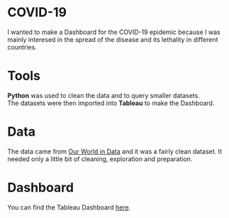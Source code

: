 # COVID-19
I wanted to make a Dashboard for the COVID-19 epidemic because I was mainly interesed in the spread of the disease and its lethality in different countries.

# Tools
__Python__ was used to clean the data and to query smaller datasets.  
The datasets were then imported into __Tableau__ to make the Dashboard.

# Data
The data came from [Our World in Data](https://github.com/owid/covid-19-data/tree/master/public/data) and it was a fairly clean dataset. It needed only a little bit of cleaning, exploration and preparation. 

# Dashboard
You can find the Tableau Dashboard [here](https://public.tableau.com/app/profile/mario.boha./vizzes).
